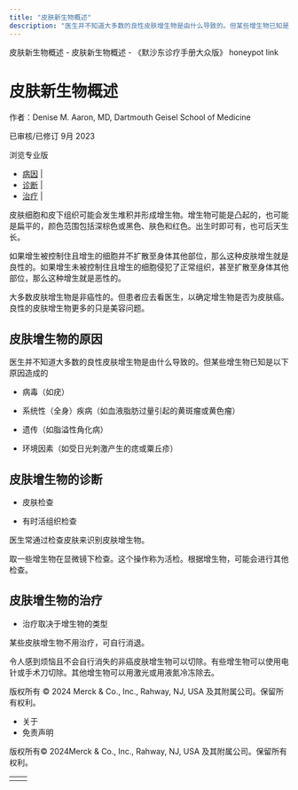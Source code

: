 ```yaml
---
title: "皮肤新生物概述"
description: "医生并不知道大多数的良性皮肤增生物是由什么导致的。但某些增生物已知是以下原因造成的"
---
```


﻿皮肤新生物概述 \- 皮肤新生物概述 \- 《默沙东诊疗手册大众版》 honeypot link

# 皮肤新生物概述

作者：Denise M. Aaron, MD, Dartmouth Geisel School of Medicine

已审核/已修订 9月 2023

浏览专业版

- [病因](#病因_v28368593_zh) \|
- [诊断](#诊断_v28368610_zh) \|
- [治疗](#治疗_v28368620_zh) \|

皮肤细胞和皮下组织可能会发生堆积并形成增生物。增生物可能是凸起的，也可能是扁平的，颜色范围包括深棕色或黑色、肤色和红色。出生时即可有，也可后天生长。

如果增生被控制住且增生的细胞并不扩散至身体其他部位，那么这种皮肤增生就是良性的。如果增生未被控制住且增生的细胞侵犯了正常组织，甚至扩散至身体其他部位，那么这种增生就是恶性的。

大多数皮肤增生物是非癌性的。但患者应去看医生，以确定增生物是否为皮肤癌。良性的皮肤增生物更多的只是美容问题。

## 皮肤增生物的原因

医生并不知道大多数的良性皮肤增生物是由什么导致的。但某些增生物已知是以下原因造成的

- 病毒（如疣）

- 系统性（全身）疾病（如血液脂肪过量引起的黄斑瘤或黄色瘤）

- 遗传（如脂溢性角化病）

- 环境因素（如受日光刺激产生的痣或粟丘疹）


## 皮肤增生物的诊断

- 皮肤检查

- 有时活组织检查


医生常通过检查皮肤来识别皮肤增生物。

取一些增生物在显微镜下检查。这个操作称为活检。根据增生物，可能会进行其他检查。

## 皮肤增生物的治疗

- 治疗取决于增生物的类型


某些皮肤增生物不用治疗，可自行消退。

令人感到烦恼且不会自行消失的非癌皮肤增生物可以切除。有些增生物可以使用电针或手术刀切除。其他增生物可以用激光或用液氮冷冻除去。



版权所有 © 2024
Merck & Co., Inc., Rahway, NJ, USA 及其附属公司。保留所有权利。

- 关于
- 免责声明

版权所有© 2024Merck & Co., Inc., Rahway, NJ, USA 及其附属公司。保留所有权利。

|     |     |
| --- | --- |
|  |  |